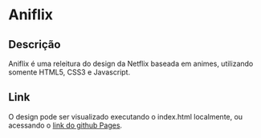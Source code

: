 # Aniflix

## Descrição

Aniflix é uma releitura do design da Netflix baseada em animes, utilizando somente HTML5, CSS3 e Javascript.

## Link

O design pode ser visualizado executando o index.html localmente, ou acessando o [link do github Pages](https://renanofugi.github.io/aniflix/). 
